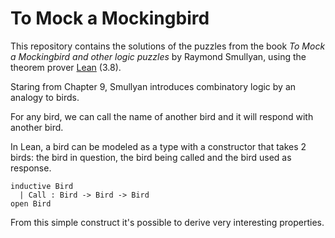 # To Mock a Mockingbird

This repository contains the solutions of the puzzles from the book *To Mock a Mockingbird and other logic puzzles* by Raymond Smullyan, using the theorem prover [Lean](https://leanprover-community.github.io/) (3.8).

Staring from Chapter 9, Smullyan introduces combinatory logic by an analogy to birds.

For any bird, we can call the name of another bird and it will respond with another bird.

In Lean, a bird can be modeled as a type with a constructor that takes 2 birds: the bird in question, the bird being called and the bird used as response.

    inductive Bird
      | Call : Bird -> Bird -> Bird
    open Bird

From this simple construct it's possible to derive very interesting properties.
